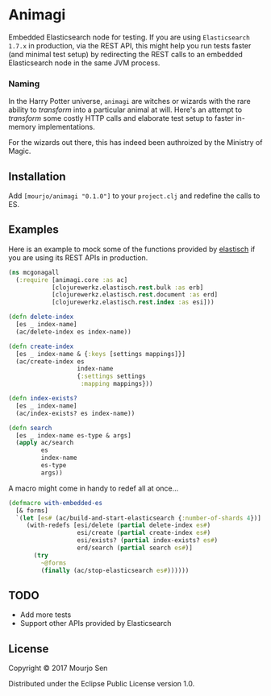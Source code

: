 # Animagi

Embedded Elasticsearch node for testing. If you are using
`Elasticsearch 1.7.x` in production, via the REST API, this might help
you run tests faster (and minimal test setup) by redirecting the REST
calls to an embedded Elasticsearch node in the same JVM process.

### Naming
In the Harry Potter universe, `animagi` are witches or wizards with
the rare ability to _transform_ into a particular animal at will. Here's
an attempt to _transform_ some costly HTTP calls and elaborate test
setup to faster in-memory implementations.

For the wizards out there, this has indeed been authroized by the
Ministry of Magic.

## Installation

Add `[mourjo/animagi "0.1.0"]` to your `project.clj` and redefine the
calls to ES.

## Examples

Here is an example to mock some of the functions provided
by [elastisch](https://github.com/clojurewerkz/elastisch) if you are
using its REST APIs in production.

```clojure
(ns mcgonagall
  (:require [animagi.core :as ac]
            [clojurewerkz.elastisch.rest.bulk :as erb]
            [clojurewerkz.elastisch.rest.document :as erd]
            [clojurewerkz.elastisch.rest.index :as esi]))

(defn delete-index
  [es _ index-name]
  (ac/delete-index es index-name))

(defn create-index
  [es _ index-name & {:keys [settings mappings]}]
  (ac/create-index es
                   index-name
                   {:settings settings
                    :mapping mappings}))

(defn index-exists?
  [es _ index-name]
  (ac/index-exists? es index-name))

(defn search
  [es _ index-name es-type & args]
  (apply ac/search
         es
         index-name
         es-type
         args))
```

A macro might come in handy to redef all at once...

```clojure
(defmacro with-embedded-es
  [& forms]
  `(let [es# (ac/build-and-start-elasticsearch {:number-of-shards 4})]
     (with-redefs [esi/delete (partial delete-index es#)
                   esi/create (partial create-index es#)
                   esi/exists? (partial index-exists? es#)
                   erd/search (partial search es#)]
       (try
         ~@forms
         (finally (ac/stop-elasticsearch es#))))))
```

## TODO
* Add more tests
* Support other APIs provided by Elasticsearch

## License

Copyright © 2017 Mourjo Sen

Distributed under the Eclipse Public License version 1.0.
